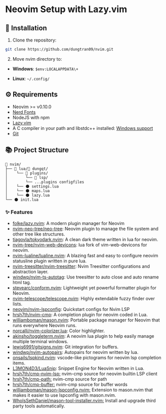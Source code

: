 # Neovim Setup with Lazy.vim
## 🚀 Installation

1. Clone the repository:

```bash
git clone https://github.com/dungtran09/nvim.git
```

2. Move nvim directory to:

- **Windows**: `$env:LOCALAPPDATA\+`

- **Linux**: `~/.config/`

## ⚙ Requirements

- Neovim >= v0.10.0
- [Nerd Fonts](https://www.nerdfonts.com/font-downloads)
- NodeJS with npm
- [Lazy.vim](https://github.com/folke/lazy.nvim)
- A C compiler in your path and libstdc++ installed: [Windows support](https://github.com/nvim-treesitter/nvim-treesitter/wiki/Windows-support)
- [Git](https://git-scm.com/downloads)

## 📚 Project Structure

```
📂 nvim/
├── 📂 lua/📂 dungqt/
│	 └── 📂 plugins/
│        └── 📂 lsp/
│        └── ...plugins configfiles
│	 └── 🌑 settings.lua
│	 └── 🌑 maps.lua
│    └── 🌑 lazy.lua
└── 🌑 init.lua
```

### ✨ Features

- [folke/lazy.nvim](https://github.com/folke/lazy.nvim): A modern plugin manager for Neovim
- [nvim-neo-tree/neo-tree](https://github.com/nvim-neo-tree/neo-tree.nvim): Neovim plugin to manage the file system and other tree like structures.
- [tiagovla/tokyodark.nvim](https://github.com/tiagovla/tokyodark.nvim): A clean dark theme written in lua for neovim.
- [nvim-tree/nvim-web-devicons](https://github.com/nvim-tree/nvim-web-devicons): lua fork of vim-web-devicons for neovim.
- [nvim-lualine/lualine.nvim](https://github.com/nvim-lualine/lualine.nvim): A blazing fast and easy to configure neovim statusline plugin written in pure lua.
- [nvim-treesitter/nvim-treesitter](https://github.com/nvim-treesitter/nvim-treesitter): Nvim Treesitter configurations and abstraction layer.
- [windwp/nvim-ts-autotag](https://github.com/windwp/nvim-ts-autotag): Use treesitter to auto close and auto rename html tag.
- [stevearc/conform.nvim](https://github.com/stevearc/conform.nvim): Lightweight yet powerful formatter plugin for Neovim.
- [nvim-telescope/telescope.nvim](https://github.com/nvim-telescope/telescope.nvim): Highly extendable fuzzy finder over lists.
- [neovim/nvim-lspconfig](https://github.com/neovim/nvim-lspconfig): Quickstart configs for Nvim LSP
- [hrsh7th/nvim-cmp](https://github.com/hrsh7th/nvim-cmp): A completion plugin for neovim coded in Lua.
- [williamboman/mason.nvim](https://github.com/williamboman/mason.nvim): Portable package manager for Neovim that runs everywhere Neovim runs.
- [norcalli/nvim-colorizer.lua](https://github.com/norcalli/nvim-colorizer.lua): Color highlighter.
- [akinsho/toggleterm.nvim](https://github.com/akinsho/toggleterm.nvim): A neovim lua plugin to help easily manage multiple terminal windows.
- [lewis6991/gitsigns.nvim](https://github.com/lewis6991/gitsigns.nvim): Git integration for buffers.
- [windwp/nvim-autopairs](https://github.com/windwp/nvim-autopairs): Autopairs for neovim written by lua.
- [onsails/lspkind.nvim](https://github.com/onsails/lspkind.nvim): vscode-like pictograms for neovim lsp completion items.
- [L3MON4D3/LuaSnip](https://github.com/L3MON4D3/LuaSnip): Snippet Engine for Neovim written in Lua.
- [hrsh7th/cmp-nvim-lsp:](https://github.com/hrsh7th/cmp-nvim-lsp) nvim-cmp source for neovim builtin LSP client
- [hrsh7th/cmp-path:](https://github.com/hrsh7th/cmp-path) nvim-cmp source for path
- [hrsh7th/cmp-buffer:](https://github.com/hrsh7th/cmp-buffer) nvim-cmp source for buffer words
- [williamboman/mason-lspconfig.nvim:](https://github.com/williamboman/mason-lspconfig.nvim) Extension to mason.nvim that makes it easier to use lspconfig with mason.nvim.
- [WhoIsSethDaniel/mason-tool-installer.nvim:](https://github.com/WhoIsSethDaniel/mason-tool-installer.nvim) Install and upgrade third party tools automatically.